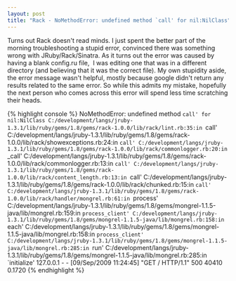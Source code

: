 ```yaml
---
layout: post
title: "Rack - NoMethodError: undefined method `call' for nil:NilClass"
---
```


Turns out Rack doesn't read minds. I just spent the better part of the morning troubleshooting a stupid error, convinced there was something wrong with JRuby/Rack/Sinatra. As it turns out the error was caused by having a blank config.ru file,  I was editing one that was in a different directory (and believing that it was the correct file). My own stupidity aside, the error message wasn't helpful, mostly because google didn't return any results related to the same error. So while this admits my mistake, hopefully the next person who comes across this error will spend less time scratching their heads.

{% highlight console %}
NoMethodError: undefined method `call' for nil:NilClass
C:/development/langs/jruby-1.3.1/lib/ruby/gems/1.8/gems/rack-1.0.0/lib/rack/lint.rb:35:in `call'
C:/development/langs/jruby-1.3.1/lib/ruby/gems/1.8/gems/rack-1.0.0/lib/rack/showexceptions.rb:24:in `call'
C:/development/langs/jruby-1.3.1/lib/ruby/gems/1.8/gems/rack-1.0.0/lib/rack/commonlogger.rb:20:in `_call'
C:/development/langs/jruby-1.3.1/lib/ruby/gems/1.8/gems/rack-1.0.0/lib/rack/commonlogger.rb:13:in `call'
C:/development/langs/jruby-1.3.1/lib/ruby/gems/1.8/gems/rack-1.0.0/lib/rack/content_length.rb:13:in `call'
C:/development/langs/jruby-1.3.1/lib/ruby/gems/1.8/gems/rack-1.0.0/lib/rack/chunked.rb:15:in `call'
C:/development/langs/jruby-1.3.1/lib/ruby/gems/1.8/gems/rack-1.0.0/lib/rack/handler/mongrel.rb:61:in `process'
C:/development/langs/jruby-1.3.1/lib/ruby/gems/1.8/gems/mongrel-1.1.5-java/lib/mongrel.rb:159:in `process_client'
C:/development/langs/jruby-1.3.1/lib/ruby/gems/1.8/gems/mongrel-1.1.5-java/lib/mongrel.rb:158:in `each'
C:/development/langs/jruby-1.3.1/lib/ruby/gems/1.8/gems/mongrel-1.1.5-java/lib/mongrel.rb:158:in `process_client'
C:/development/langs/jruby-1.3.1/lib/ruby/gems/1.8/gems/mongrel-1.1.5-java/lib/mongrel.rb:285:in `run'
C:/development/langs/jruby-1.3.1/lib/ruby/gems/1.8/gems/mongrel-1.1.5-java/lib/mongrel.rb:285:in `initialize'
127.0.0.1 - - [09/Sep/2009 11:24:45] "GET / HTTP/1.1" 500 40410 0.1720
{% endhighlight %}
